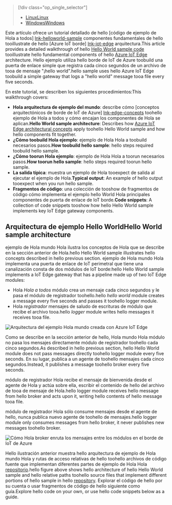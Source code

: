 > [!div class="op_single_selector"]
> * [<span data-ttu-id="35967-101">Linux</span><span class="sxs-lookup"><span data-stu-id="35967-101">Linux</span></span>](../articles/iot-hub/iot-hub-linux-iot-edge-get-started.md)
> * [<span data-ttu-id="35967-102">Windows</span><span class="sxs-lookup"><span data-stu-id="35967-102">Windows</span></span>](../articles/iot-hub/iot-hub-windows-iot-edge-get-started.md)
> 
> 

<span data-ttu-id="35967-103">Este artículo ofrece un tutorial detallado de hello [código de ejemplo de Hola a todos] [ lnk-helloworld-sample] componentes fundamentales de hello tooillustrate de hello [Azure IoT borde] [ lnk-iot-edge] arquitectura.</span><span class="sxs-lookup"><span data-stu-id="35967-103">This article provides a detailed walkthrough of hello [Hello World sample code][lnk-helloworld-sample] tooillustrate hello fundamental components of hello [Azure IoT Edge][lnk-iot-edge] architecture.</span></span> <span data-ttu-id="35967-104">Hello ejemplo utiliza hello borde de IoT de Azure toobuild una puerta de enlace simple que registra cada cinco segundos de un archivo de tooa de mensaje "¡hello world".</span><span class="sxs-lookup"><span data-stu-id="35967-104">hello sample uses hello Azure IoT Edge toobuild a simple gateway that logs a "hello world" message tooa file every five seconds.</span></span>

<span data-ttu-id="35967-105">En este tutorial, se describen los siguientes procedimientos:</span><span class="sxs-lookup"><span data-stu-id="35967-105">This walkthrough covers:</span></span>

* <span data-ttu-id="35967-106">**Hola arquitectura de ejemplo del mundo**: describe cómo [conceptos arquitectónicos de borde de IoT de Azure] [ lnk-edge-concepts] toohello ejemplo de Hola a todos y cómo encajan los componentes de Hola se aplican.</span><span class="sxs-lookup"><span data-stu-id="35967-106">**Hello World sample architecture**: Describes how [Azure IoT Edge architectural concepts][lnk-edge-concepts] apply toohello Hello World sample and how hello components fit together.</span></span>
* <span data-ttu-id="35967-107">**¿Cómo toobuild Hola ejemplo**: ejemplo de Hola Hola a toobuild necesarios pasos.</span><span class="sxs-lookup"><span data-stu-id="35967-107">**How toobuild hello sample**: hello steps required toobuild hello sample.</span></span>
* <span data-ttu-id="35967-108">**¿Cómo toorun Hola ejemplo**: ejemplo de Hola Hola a toorun necesarios pasos.</span><span class="sxs-lookup"><span data-stu-id="35967-108">**How toorun hello sample**: hello steps required toorun hello sample.</span></span> 
* <span data-ttu-id="35967-109">**La salida típica**: muestra un ejemplo de Hola tooexpect de salida al ejecutar el ejemplo de Hola.</span><span class="sxs-lookup"><span data-stu-id="35967-109">**Typical output**: An example of hello output tooexpect when you run hello sample.</span></span>
* <span data-ttu-id="35967-110">**Fragmentos de código**: una colección de tooshow de fragmentos de código cómo implementa el ejemplo hello World Hola principales componentes de puerta de enlace de IoT borde.</span><span class="sxs-lookup"><span data-stu-id="35967-110">**Code snippets**: A collection of code snippets tooshow how hello Hello World sample implements key IoT Edge gateway components.</span></span>


## <a name="hello-world-sample-architecture"></a><span data-ttu-id="35967-111">Arquitectura de ejemplo Hello World</span><span class="sxs-lookup"><span data-stu-id="35967-111">Hello World sample architecture</span></span>
<span data-ttu-id="35967-112">ejemplo de Hola mundo Hola ilustra los conceptos de Hola que se describe en la sección anterior de Hola.</span><span class="sxs-lookup"><span data-stu-id="35967-112">hello Hello World sample illustrates hello concepts described in hello previous section.</span></span> <span data-ttu-id="35967-113">ejemplo de Hola mundo Hola implementa una puerta de enlace de IoT perimetral que tiene una canalización consta de dos módulos de IoT borde:</span><span class="sxs-lookup"><span data-stu-id="35967-113">hello Hello World sample implements a IoT Edge gateway that has a pipeline made up of two IoT Edge modules:</span></span>

* <span data-ttu-id="35967-114">Hola *Hola a todos* módulo crea un mensaje cada cinco segundos y le pasa el módulo de registrador toohello.</span><span class="sxs-lookup"><span data-stu-id="35967-114">hello *hello world* module creates a message every five seconds and passes it toohello logger module.</span></span>
* <span data-ttu-id="35967-115">Hola *registrador* mensajes de saludo de escrituras de módulo que recibe el archivo tooa.</span><span class="sxs-lookup"><span data-stu-id="35967-115">hello *logger* module writes hello messages it receives tooa file.</span></span>

![Arquitectura del ejemplo Hola mundo creada con Azure IoT Edge][4]

<span data-ttu-id="35967-117">Como se describe en la sección anterior de hello, Hola mundo Hola módulo no pasa los mensajes directamente módulo de registrador toohello cada cinco segundos.</span><span class="sxs-lookup"><span data-stu-id="35967-117">As described in hello previous section, hello Hello World module does not pass messages directly toohello logger module every five seconds.</span></span> <span data-ttu-id="35967-118">En su lugar, publica a un agente de toohello mensajes cada cinco segundos.</span><span class="sxs-lookup"><span data-stu-id="35967-118">Instead, it publishes a message toohello broker every five seconds.</span></span>

<span data-ttu-id="35967-119">módulo de registrador Hola recibe el mensaje de bienvenida desde el agente de Hola y actúa sobre ella, escribir el contenido de hello del archivo de tooa de mensaje de Hola.</span><span class="sxs-lookup"><span data-stu-id="35967-119">hello logger module receives hello message from hello broker and acts upon it, writing hello contents of hello message tooa file.</span></span>

<span data-ttu-id="35967-120">módulo de registrador Hola sólo consume mensajes desde el agente de hello, nunca publica nuevo agente de toohello de mensajes.</span><span class="sxs-lookup"><span data-stu-id="35967-120">hello logger module only consumes messages from hello broker, it never publishes new messages toohello broker.</span></span>

![Cómo Hola broker enruta los mensajes entre los módulos en el borde de IoT de Azure][5]

<span data-ttu-id="35967-122">Hello ilustración anterior muestra hello arquitectura de ejemplo de Hola mundo Hola y rutas de acceso relativas de hello toohello archivos de código fuente que implementan diferentes partes de ejemplo de Hola Hola [repositorio][lnk-iot-edge].</span><span class="sxs-lookup"><span data-stu-id="35967-122">hello figure above shows hello architecture of hello Hello World sample and hello relative paths toohello source files that implement different portions of hello sample in hello [repository][lnk-iot-edge].</span></span> <span data-ttu-id="35967-123">Explorar el código de hello por su cuenta o usar fragmentos de código de hello siguiente como guía.</span><span class="sxs-lookup"><span data-stu-id="35967-123">Explore hello code on your own, or use hello code snippets below as a guide.</span></span>

<!-- Images -->
[4]: media/iot-hub-iot-edge-getstarted-selector/high_level_architecture.png
[5]: media/iot-hub-iot-edge-getstarted-selector/detailed_architecture.png

<!-- Links -->
[lnk-helloworld-sample]: https://github.com/Azure/iot-edge/tree/master/samples/hello_world
[lnk-iot-edge]: https://github.com/Azure/iot-edge
[lnk-edge-concepts]: ../articles/iot-hub/iot-hub-iot-edge-overview.md